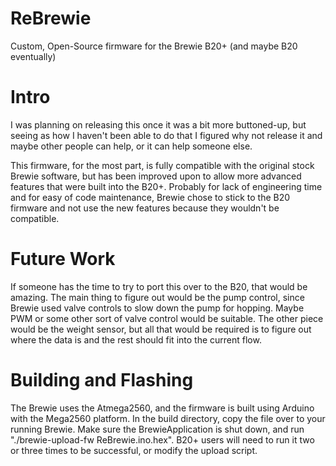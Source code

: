 # ReBrewie
Custom, Open-Source firmware for the Brewie B20+ (and maybe B20 eventually)

# Intro
I was planning on releasing this once it was a bit more buttoned-up, but seeing as how I haven't been able to do that I figured why not release it and maybe other 
people can help, or it can help someone else.

This firmware, for the most part, is fully compatible with the original stock Brewie software, but has been improved upon to allow more advanced features that were built into the B20+. Probably for lack of engineering time and for easy of code maintenance, Brewie chose to stick to the B20 firmware and not use the new features because they wouldn't be compatible. 

# Future Work
If someone has the time to try to port this over to the B20, that would be amazing. The main thing to figure out would be the pump control, since Brewie used valve controls to slow down the pump for hopping. Maybe PWM or some other sort of valve control would be suitable. The other piece would be the weight sensor, but all that would be required is to figure out where the data is and the rest should fit into the current flow.

# Building and Flashing
The Brewie uses the Atmega2560, and the firmware is built using Arduino with the Mega2560 platform. In the build directory, copy the file over to your running Brewie. Make sure the BrewieApplication is shut down, and run "./brewie-upload-fw ReBrewie.ino.hex". B20+ users will need to run it two or three times to be successful, or modify the upload script.
